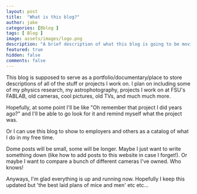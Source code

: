 ```yaml
---
layout: post
title:  "What is this blog?"
author: jake
categories: [Bblog ]
tags: [ Blog ]
image: assets/images/logo.png
description: "A brief description of what this blog is going to be moving forward."
featured: true
hidden: false
comments: false
---
```

This blog is supposed to serve as a portfolio/documentary/place to store descriptions of all of the stuff or projects I work on. I plan on including some of my physics research, my astrophotography, projects I work on at FSU's FABLAB, old cameras, cool pictures, old TVs, and much much more.

Hopefully, at some point I'll be like "Oh remember that project I did years ago?" and I'll be able to go look for it and remind myself what the project was. 

Or I can use this blog to show to employers and others as a catalog of what I do in my free time.

Dome posts will be small, some will be longer. Maybe I just want to write something down (like how to add posts to this website in case I forget!). Or maybe I want to compare a bunch of different cameras I've owned. Who knows!

Anyways, I'm glad everything is up and running now. Hopefully I keep this updated but 'the best laid plans of mice and men' etc etc...
